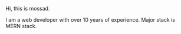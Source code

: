 Hi, this is mossad.




I am a web developer with over 10 years of experience.
Major stack is MERN stack.